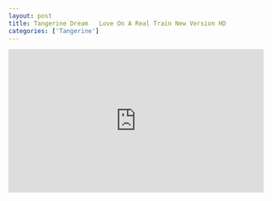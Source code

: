 ```yaml
---
layout: post
title: Tangerine Dream   Love On A Real Train New Version HD
categories: ['Tangerine']
---
```


<style>.embed-container { position: relative; padding-bottom: 56.25%; height: 0; overflow: hidden; max-width: 100%; } .embed-container iframe, .embed-container object, .embed-container embed { position: absolute; top: 0; left: 0; width: 100%; height: 100%; }</style><div class='embed-container'><iframe src='https://www.youtube.com/embed/epOf2RLqLdw' frameborder='0' allowfullscreen></iframe></div>